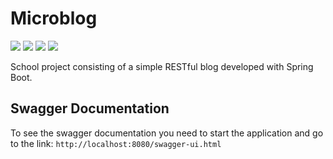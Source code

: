 # Microblog
![](https://img.shields.io/badge/PROJECT%20TYPE-SCHOOL-blue?style=for-the-badge&logo=google-scholar)
![](https://img.shields.io/badge/LICENSE-UNLICENSE-brightgreen?style=for-the-badge)
![](https://img.shields.io/badge/IDE-INTELLIJ%20IDEA-blue?style=for-the-badge&logo=IntelliJ-IDEA)
![](https://img.shields.io/badge/language-Java-lightblue?style=for-the-badge&logo=java&logoColor=red)

School project consisting of a simple RESTful blog developed with Spring Boot.

 ## Swagger Documentation
 To see the swagger documentation you need to start the application and go to the link:
 ```http://localhost:8080/swagger-ui.html```
